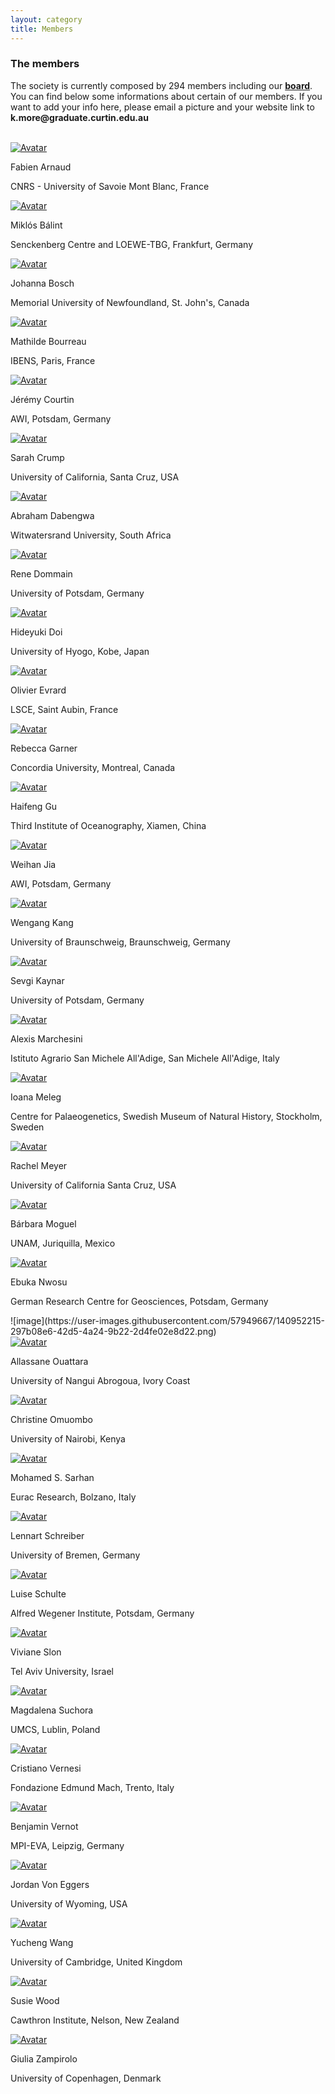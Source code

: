 ```yaml
---
layout: category
title: Members
---
```


<div class="intro">
<h3 class="section-title underline">The members</h3>  
<p> The society is currently composed by 294 members including our <a href="/category/board.html" target="_blank"><b>board</b></a>. You can find below some informations about certain of our members. If you want to add your info here, please email a picture and your website link to <b>k.more@graduate.curtin.edu.au</b></p>
<br>
</div>

<div class="avatar">

<div class ="member">
<div class="square"><a href="https://publons.com/researcher/1345770/fabien-arnaud/" target="_blank"><img src="{{ "/category/members/Fabien_Arnaud.png" | relative_url }}" alt="Avatar" /></a></div>
<p>Fabien Arnaud</p>
<p>CNRS - University of Savoie Mont Blanc, France</p>
</div>
	
<div class ="member">
<div class="square"><a href="https://www.senckenberg.de/en/institutes/sbik-f/functional-environmental-genomics/" target="_blank"><img src="{{ "/category/members/Mikki.jpg" | relative_url }}" alt="Avatar" /></a></div>
<p>Miklós Bálint</p>
<p>Senckenberg Centre and LOEWE-TBG, Frankfurt, Germany</p>
</div>
	
<div class ="member">
<div class="square"><a href="https://www.researchgate.net/profile/Johanna-Bosch" target="_blank"><img src="{{ "/assets/members/Johanna_Bosch.jpg" | relative_url }}" alt="Avatar" /></a></div>
<p>Johanna Bosch</p>
<p>Memorial University of Newfoundland, St. John's, Canada</p>
</div>

<div class ="member">
<div class="square"><a href="https://www.ibens.ens.fr/spip.php?rubrique36&lang=fr" target="_blank"><img src="{{ "/category/members/Mathilde_Bourreau.jpg" | relative_url }}" alt="Avatar" /></a></div>
<p>Mathilde Bourreau</p>
<p>IBENS, Paris, France</p>
</div>

<div class ="member">
<div class="square"><a href="https://www.researchgate.net/profile/Jeremy-Courtin" target="_blank"><img src="{{ "/category/members/Jeremy_Courtin.jpg" | relative_url }}" alt="Avatar" /></a></div>
<p>Jérémy Courtin</p>
<p>AWI, Potsdam, Germany</p>
</div>

<div class ="member">
<div class="square"><a href="https://www.sarahcrumpscience.com/" target="_blank"><img src="{{ "/assets/members/Sarah_Crump.jpg" | relative_url }}" alt="Avatar" /></a></div>
<p>Sarah Crump</p>
<p>University of California, Santa Cruz, USA</p>
</div>

<div class ="member">
<div class="square"><a href="https://www.researchgate.net/profile/Abraham-Dabengwa" target="_blank"><img src="{{ "/category/members/Abraham_Dabengwa.jpg" | relative_url }}" alt="Avatar" /></a></div>
<p>Abraham Dabengwa</p>
<p>Witwatersrand University, South Africa</p>
</div>

<div class ="member">
<div class="square"><a href="https://scholar.google.de/citations?user=xx3i6sIAAAAJ&hl=en" target="_blank"><img src="{{ "/category/members/Rene_Dommain.jpg" | relative_url }}" alt="Avatar" /></a></div>
<p>Rene Dommain</p>
<p>University of Potsdam, Germany</p>
</div>
	
<div class ="member">
<div class="square"><a href="https://ecologyweb.jimdofree.com/" target="_blank"><img src="{{ "/category/members/Hideyuki_Doi.jpg" | relative_url }}" alt="Avatar" /></a></div>
<p>Hideyuki Doi</p>
<p>University of Hyogo, Kobe, Japan</p>
</div>
	
<div class ="member">
<div class="square"><a href="http://www.lsce.ipsl.fr/Pisp/olivier.evrard/" target="_blank"><img src="{{ "/category/members/Olivier_Evrard.JPG" | relative_url }}" alt="Avatar" /></a></div>
<p>Olivier Evrard</p>
<p>LSCE, Saint Aubin, France</p>
</div>

<div class ="member">
<div class="square"><a href="https://rebeccagarner.github.io/" target="_blank"><img src="{{ "/category/members/Rebecca_Garner.jpg" | relative_url }}" alt="Avatar" /></a></div>
<p>Rebecca Garner</p>
<p>Concordia University, Montreal, Canada</p>
</div>
	
<div class ="member">
<div class="square"><a href="https://www.researchgate.net/profile/Haifeng_Gu" target="_blank"><img src="{{ "/category/members/Haifeng_Gu.jpg" | relative_url }}" alt="Avatar" /></a></div>
<p>Haifeng Gu</p>
<p>Third Institute of Oceanography, Xiamen, China</p>
</div>
 
<div class ="member">
<div class="square"><a href="https://www.awi.de/ueber-uns/organisation/mitarbeiter/weihan-jia.html"
target="_blank"><img src="{{ "/category/members/Weihan_Jia.png" | relative_url }}" alt="Avatar" /></a></div>
<p>Weihan Jia</p>
<p>AWI, Potsdam, Germany</p>
</div>

<div class ="member">
<div class="square"><a href="https://www.tu-braunschweig.de/en/igeo/team/kang-wengang" target="_blank"><img src="{{ "/assets/members/Wengang_Kang.jpg" | relative_url }}" alt="Avatar" /></a></div>
<p>Wengang Kang</p>
<p>University of Braunschweig, Braunschweig, Germany</p>
</div>

<div class ="member">
<div class="square"><a href="https://www.researchgate.net/profile/Sevgi-Kaynar"
target="_blank"><img src="{{ "/category/members/Sevgi_Kaynar.jpg" | relative_url }}" alt="Avatar" /></a></div>
<p>Sevgi Kaynar</p>
<p>University of Potsdam, Germany</p>
</div>

<div class ="member">
<div class="square"><a href="https://www.researchgate.net/profile/Alexis-Marchesini" target="_blank"><img src="{{ "/assets/members/Alexis_Marchesini.jpg" | relative_url }}" alt="Avatar" /></a></div>
<p>Alexis Marchesini</p>
<p>Istituto Agrario San Michele All'Adige, San Michele All'Adige, Italy</p>
</div>

<div class ="member">
<div class="square"><a href="http://palaeogenetics.com/im/" target="_blank"><img src="{{ "/assets/members/Ioana_Meleg.png" | relative_url }}" alt="Avatar" /></a></div>
<p>Ioana Meleg</p>
<p>Centre for Palaeogenetics, Swedish Museum of Natural History, Stockholm, Sweden</p>
</div>

<div class ="member">
<div class="square"><a href="http://www.ucedna.com"
target="_blank"><img src="{{ "/category/members/Rachel_Meyer.jpg" | relative_url }}" alt="Avatar" /></a></div>
<p>Rachel Meyer</p>
<p>University of California Santa Cruz, USA</p>
</div>
	
<div class ="member">
<div class="square"><a href="https://www.researchgate.net/profile/Barbara_Moguel"
target="_blank"><img src="{{ "/category/members/Barbara_Moguel.jpg" | relative_url }}" alt="Avatar" /></a></div>
<p>Bárbara Moguel</p>
<p>UNAM, Juriquilla, Mexico</p>
</div>

<div class ="member">
<div class="square"><a href="https://www.gfz-potsdam.de/staff/ebuka-canisius-nwosu/sec53/" target="_blank"><img src="{{ "/assets/members/Ebuka_Nwosu.jpg" | relative_url }}" alt="Avatar" /></a></div>
<p>Ebuka Nwosu</p>
<p>German Research Centre for Geosciences, Potsdam, Germany</p>
</div>
![image](https://user-images.githubusercontent.com/57949667/140952215-297b08e6-42d5-4a24-9b22-2d4fe02e8d22.png)


<div class ="member">
<div class="square"><a href="https://www.univ-na.ci/" target="_blank"><img src="{{ "/category/members/Allassane_Ouattara.jpg" | relative_url }}" alt="Avatar" /></a></div>
<p>Allassane Ouattara</p>
<p>University of Nangui Abrogoua, Ivory Coast</p>
</div>

<div class ="member">
<div class="square"><a href="https://sites.google.com/uonbi.ac.ke/omuombo/home" target="_blank"><img src="{{ "/category/members/Tina_Omuombo.jpg" | relative_url }}" alt="Avatar" /></a></div>
<p>Christine Omuombo</p>
<p>University of Nairobi, Kenya</p>
</div>

	
<div class ="member">
<div class="square"><a href="https://scholar.google.com/citations?user=cLUbbJkAAAAJ" target="_blank"><img src="{{ "/category/members/Mohamed_Sarhan.png" | relative_url }}" alt="Avatar" /></a></div>
<p>Mohamed S. Sarhan</p>
<p>Eurac Research, Bolzano, Italy</p>
</div>

<div class ="member">
<div class="square"><a href="https://www.researchgate.net/profile/Lennart-Schreiber" target="_blank"><img src="{{ "/category/members/Lennart_Schreiber.png" | relative_url }}" alt="Avatar" /></a></div>
<p>Lennart Schreiber</p>
<p>University of Bremen, Germany</p>
</div>

<div class ="member">
<div class="square"><a href="https://www.awi.de/en/about-us/organisation/staff/luise-schulte.html" target="_blank"><img src="{{ "/category/members/Luise_Schulte.jpg" | relative_url }}" alt="Avatar" /></a></div>
<p>Luise Schulte</p>
<p>Alfred Wegener Institute, Potsdam, Germany</p>
</div>
	
<div class ="member">
<div class="square"><a href="https://www.slonlab.com/" target="_blank"><img src="{{ "/category/members/Viviane_Slon.jpg" | relative_url }}" alt="Avatar" /></a></div>
<p>Viviane Slon</p>
<p>Tel Aviv University, Israel</p>
</div>
	
<div class ="member">
<div class="square"><a href="https://www.umcs.pl/en/addres-book-employee,9721,en.html" target="_blank"><img src="{{ "/category/members/Magdalena_Suchora.png" | relative_url }}" alt="Avatar" /></a></div>
<p>Magdalena Suchora</p>
<p>UMCS, Lublin, Poland</p>
</div>

<div class ="member">
<div class="square"><a href="https://sites.google.com/fmach.it/cristianovernesi/home" target="_blank"><img src="{{"/category/members/Cristiano_Vernesi.png" | relative_url }}" alt="Avatar" /></a></div>
<p>Cristiano Vernesi</p>
<p> Fondazione Edmund Mach, Trento, Italy</p>
</div>

<div class ="member">
<div class="square"><a href="https://scholar.google.com/citations?user=5UbYSBEAAAAJ&hl=en" target="_blank"><img src="{{"/category/members/Benjamin_Vernot.jpg" | relative_url }}" alt="Avatar" /></a></div>
<p>Benjamin Vernot</p>
<p>MPI-EVA, Leipzig, Germany</p>
</div>
	
<div class ="member">
<div class="square"><a href="https://sites.google.com/view/jvoneggers/home" target="_blank"><img src="{{"/category/members/Jordan_VonEggers.jpg" | relative_url }}" alt="Avatar" /></a></div>
<p>Jordan Von Eggers</p>
<p>University of Wyoming, USA</p>
</div>
	
	
<div class ="member">
<div class="square"><a href="https://www.researchgate.net/profile/Yucheng-Wang-5" target="_blank"><img src="{{ "/category/members/Yucheng_Wang.png" | relative_url }}" alt="Avatar" /></a></div>
<p>Yucheng Wang</p>
<p>University of Cambridge, United Kingdom</p>
</div>
	
<div class ="member">
<div class="square"><a href="https://www.cawthron.org.nz/our-people/susie-wood/" target="_blank"><img src="{{ "/category/members/Susie_Wood.png" | relative_url }}" alt="Avatar" /></a></div>
<p> Susie Wood</p>
<p> Cawthron Institute, Nelson, New Zealand</p>
</div>
 
<div class ="member">
<div class="square"><a href="https://sites.google.com/york.ac.uk/seachanges/home" target="_blank"><img src="{{ "/category/members/Giulia_Zampirolo.png" | relative_url }}" alt="Avatar" /></a></div>
<p>Giulia Zampirolo</p>
<p>University of Copenhagen, Denmark</p>
</div>

</div> 
<br>
